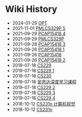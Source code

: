 # Wiki History

- 2024-01-29        [OPT](/0021_OPT)
- 2021-11-01        [PMLCS329P 5](/0008_PMLCS329P_5)
- 2021-09-29        [PCAP15418 4](/0007_PCAP15418_4)
- 2021-09-29        [PMLCS329P](/0017_PMLCS329P)
- 2021-09-28        [PCAP15418 3](/0005_PCAP15418_3)
- 2021-09-26        [PCAP15418 1](/0003_PCAP15418_1)
- 2021-09-26        [PCAP15418](/0002_PCAP15418)
- 2021-09-26        [PCAP15418 2](/0004_PCAP15418_2)
- 2019-07-18        [CS229](/0010_CS229)
- 2019-07-18        [CS229 1](/0012_CS229_1)
- 2019-07-18        [CS230](/0011_CS230)
- 2019-07-18        [吴恩达深度学习课程](/0011_吴恩达深度学习课程)
- 2019-07-18        [CS229 2](/0013_CS229_2)
- 2019-07-18        [CS229 3](/0014_CS229_3)
- 2019-07-18        [CS229 4](/0015_CS229_4)
- 2018-10-12        [CS231n 计算机视觉](/0016_CS231n_计算机视觉)
- 2018-10-12        [CS231n](/0016_CS231n)
